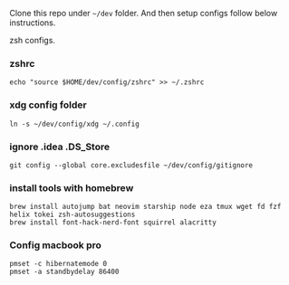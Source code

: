 Clone this repo under `~/dev` folder. And then setup configs follow below
instructions.

zsh configs.

### zshrc

```
echo "source $HOME/dev/config/zshrc" >> ~/.zshrc
```

### xdg config folder

```
ln -s ~/dev/config/xdg ~/.config
```

### ignore .idea .DS_Store

```
git config --global core.excludesfile ~/dev/config/gitignore
```

### install tools with homebrew

```
brew install autojump bat neovim starship node eza tmux wget fd fzf helix tokei zsh-autosuggestions
brew install font-hack-nerd-font squirrel alacritty
```

### Config macbook pro

```
pmset -c hibernatemode 0
pmset -a standbydelay 86400
```
